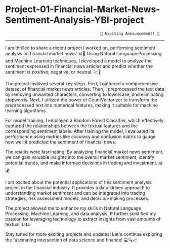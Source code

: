 # Project-01-Financial-Market-News-Sentiment-Analysis-YBI-project
                                              📢 Exciting Announcement! 📢

---



I am thrilled to share a recent project I worked on, performing sentiment analysis on financial market news! 📊📰 Using Natural Language Processing and Machine Learning techniques, I developed a model to analyze the sentiment expressed in financial news articles and predict whether the sentiment is positive, negative, or neutral. 📈💼

The project involved several key steps. First, I gathered a comprehensive dataset of financial market news articles. Then, I preprocessed the text data by removing unwanted characters, converting to lowercase, and eliminating stopwords. Next, I utilized the power of CountVectorizer to transform the preprocessed text into numerical features, making it suitable for machine learning algorithms.

For model training, I employed a Random Forest Classifier, which effectively captured the relationships between the textual features and the corresponding sentiment labels. After training the model, I evaluated its performance using metrics like accuracy and confusion matrix to gauge how well it predicted the sentiment of financial news.

The results were fascinating! By analyzing financial market news sentiment, we can gain valuable insights into the overall market sentiment, identify potential trends, and make informed decisions in trading and investment. 📊💰

I am excited about the potential applications of this sentiment analysis project in the financial industry. It provides a data-driven approach to understanding market sentiment and can be integrated into trading strategies, risk assessment models, and decision-making processes.

The project allowed me to enhance my skills in Natural Language Processing, Machine Learning, and data analysis. It further solidified my passion for leveraging technology to extract insights from vast amounts of textual data.

Stay tuned for more exciting projects and updates! Let's continue exploring the fascinating intersection of data science and finance! 💻🔍📈
